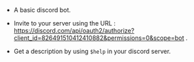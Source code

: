 - A basic discord bot.

- Invite to your server using the URL : https://discord.com/api/oauth2/authorize?client_id=826491510412410882&permissions=0&scope=bot .

- Get a description by using `$help` in your discord server.
